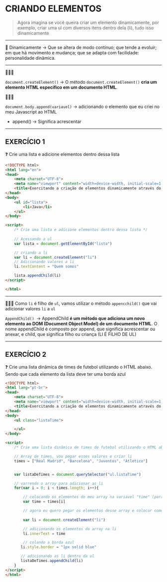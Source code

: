 # CRIANDO ELEMENTOS

> Agora imagina se você queira criar um elemento dinamicamente, por exemplo, criar uma ul com diversos itens dentro dela (li), tudo isso dinamicamente
> 

---

📌 Dinamicamente → Que se altera de modo contínuo; que tende a evoluir; em que há movimento e mudança; que se adapta com facilidade: personalidade dinâmica.


---

🧑🏻‍💻

`document.createElement()` → O método `document.createElement()` **cria um elemento HTML específico em um documento HTML**.



🧑🏻‍💻

`document.body.append(variavel)` → adicionando o elemento que eu criei no meu Javascript ao HTML

- append() → Significa acrescentar

---

## EXERCÍCIO 1

❓ Crie uma lista e adicione elementos dentro dessa lista

```html
<!DOCTYPE html>
<html lang="en">
<head>
    <meta charset="UTF-8">
    <meta name="viewport" content="width=device-width, initial-scale=1.0">
    <title>Exercitando a criação de elementos dinamicamente através do Javascript</title>
</head>
<body>
    <ul id="lista">
        <li>Java</li>
    </ul>
</body>

<script>
    /* Crie uma lista e adicione elementos dentro dessa lista */
    
    // Acessando a ul
    var lista = document.getElementById("lista")

    // criando a li
    var li = document.createElement("li")
    // Adicionando valores a li
    li.textContent = "Quem somos"

    lista.appendChild(li)
</script>

</html>
```


---

🧑🏻‍💻 Como `li` é filho de `ul`, vamos utilizar o método `appencchild()` que vai adicionar valores `li` a `ul`

`AppendChild()`  → AppendChild **é um método que adiciona um novo elemento ao DOM (Document Object Model) de um documento HTML**. O nome appendChild é composto por append, que significa acrescentar ou anexar, e child, que significa filho ou criança (LI É FILHO DE UL)


---

## EXERCÍCIO 2

❓ Crie uma lista dinâmica de times de futebol utilizando o HTML abaixo. Sendo que cada elemento da lista deve ter uma borda azul


```html
<!DOCTYPE html>
<html lang="pt-br">
<head>
    <meta charset="UTF-8">
    <meta name="viewport" content="width=device-width, initial-scale=1.0">
    <title>Exercitando a criação de elementos dinamicamente através do Javascript</title>
</head>
<body>
    <ul class="listaTime">

    </ul>
</body>

<script>
    /* Crie uma lista dinâmica de times de futebol utilizando o HTML abaixo. Sendo que cada elemento da lista deve ter uma borda azul */

    // Array de times, vou pegar esses valores e criar li
    times = ["Real Madrid", "Barcelona", "Juventos", "Atletico"]


    var listaDeTimes = document.querySelector("ul.listaTime")

    // varrendo o array para adicionar as li 
    for(var i = 0; i < times.length; i++){

        // colocando os elementos do meu array na variavel "time" (para cada um dos times eu coloquei o nome time)
        var time = times[i]

        // agora eu quero pegar os elementos desse array e colocar como um texto dentro de um li
        
        var li = document.createElement("li")

        // adicionando os elementos do array na li
        li.innerText = time

        // colando a borda azul
       li.style.border = "1px solid blue"

       // adicionando as li dentro da ul
       listaDeTimes.appendChild(li)
    }
</script>
</html>
```

